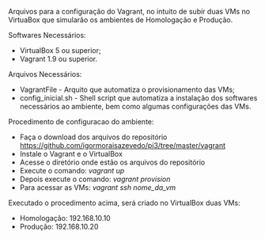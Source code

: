 Arquivos para a configuração do Vagrant, no intuito de subir duas VMs no VirtuaBox que simularão os ambientes de Homologação e Produção.

Softwares Necessários:
- VirtualBox 5 ou superior;
- Vagrant 1.9 ou superior.
 
Arquivos Necessários:
- VagrantFile - Arquito que automatiza o provisionamento das VMs;
- config_inicial.sh - Shell script que automatiza a instalação dos softwares necessários ao ambiente, bem como algumas configurações das VMs.

Procedimento de configuracao do ambiente:
 - Faça o download dos arquivos do repositório https://github.com/igormoraisazevedo/pi3/tree/master/vagrant
 - Instale o Vagrant e o VirtualBox
 - Acesse o diretório onde estão os arquivos do repositório
 - Execute o comando: *vagrant up*
 - Depois execute o comando: *vagrant provision*
 - Para acessar as VMs: *vagrant ssh nome_da_vm*

Executado o procedimento acima, será criado no VirtualBox duas VMs:
 - Homologação: 192.168.10.10
 - Produção: 192.168.10.20

